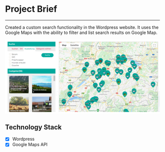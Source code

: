 # Project Brief

----

Created a custom search functionality in the Wordpress website. It uses the Google Maps with the ability to filter and list search results on Google Map. 

![Screenshot](https://github.com/tbiinfotech/wordpress-custom-search-google-map/blob/main/search.png)

## Technology Stack

- [x] Wordpress
- [x] Google Maps API
